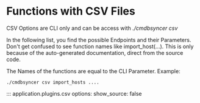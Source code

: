 # Functions with CSV Files

CSV Options are CLI only and can be access with _./cmdbsyncer csv_

In the following list, you find the possible Endpoints and their Parameters.
Don't get confused to see function names like import_host(...). This is only because of the auto-generated documentation, direct from the source code.

The Names of the functions are equal to the CLI Parameter. Example:
```
./cmdbsyncer csv import_hosts ....
```


::: application.plugins.csv
    options:
      show_source: false
